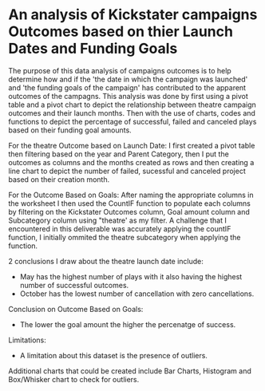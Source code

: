 # An analysis of Kickstater campaigns Outcomes based on thier Launch Dates and Funding Goals
The purpose of this data analysis of campaigns outcomes is to help determine how and if the 'the date in which the campaign was launched' and 'the funding goals of the campaign' has contributed to the apparent outcomes of the campagns. This analysis was done by first using a pivot table and a pivot chart to depict the relationship between theatre campaign outcomes and their launch months. Then with the use of charts, codes and functions to depict the percentage of successful, failed and canceled plays based on their funding goal amounts.

For the theatre Outcome based on Launch Date: 
I first created a pivot table then filtering based on the year and Parent Category, then I put the outcomes as columns and the months created as rows and then creating a line chart to depict the number of failed, sucessful and canceled project based on their creation month.

For the Outcome Based on Goals: 
After naming the appropriate columns in the worksheet I then used the CountIF function to populate each columns by filtering on the Kickstater Outcomes column, Goal amount column and Subcategory column using "theatre' as my filter. A challenge that I encountered in this deliverable was accurately applying the countIF function, I initially ommited the theatre subcategory when applying the function. 


2 conclusions I draw about the theatre launch date include:
* May has the highest number of plays with it also having the highest number of successful outcomes. 
* October has the lowest number of cancellation with zero cancellations. 

Conclusion on Outcome Based on Goals:
* The lower the goal amount the higher the percenatge of success.

Limitations:
* A limitation about this dataset is the presence of outliers.

Additional charts that could be created include Bar Charts, Histogram and Box/Whisker chart to check for outliers.
